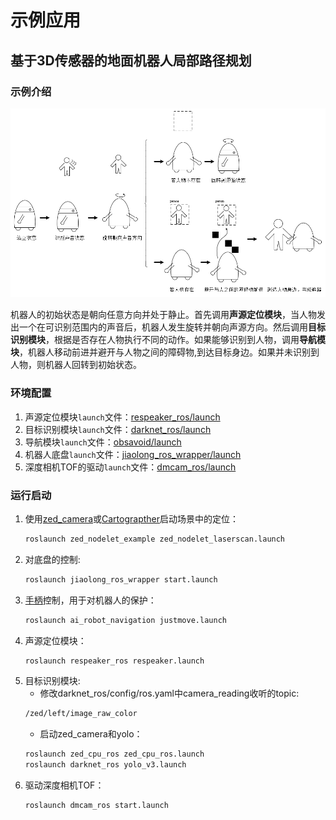 # 示例应用

## 基于3D传感器的地面机器人局部路径规划
### 示例介绍
![示例介绍](https://github.com/jixingwu/combine/blob/master/example.png)

机器人的初始状态是朝向任意方向并处于静止。首先调用**声源定位模块**，当人物发出一个在可识别范围内的声音后，机器人发生旋转并朝向声源方向。然后调用**目标识别模块**，根据是否存在人物执行不同的动作。如果能够识别到人物，调用**导航模块**，机器人移动前进并避开与人物之间的障碍物,到达目标身边。如果并未识别到人物，则机器人回转到初始状态。

### 环境配置
1. 声源定位模块`launch`文件：[respeaker_ros/launch](https://github.com/furushchev/respeaker_ros/tree/master/launch)
2. 目标识别模块`launch`文件：[darknet_ros/launch](https://github.com/leggedrobotics/darknet_ros/tree/master/darknet_ros/launch)
3. 导航模块`launch`文件：[obsavoid/launch](https://github.com/jixingwu/obsavoid/tree/master/obsavoid/launch)
4. 机器人底盘`launch`文件：[jiaolong_ros_wrapper/launch](https://github.com/NLS-SJTU/jiaolong_ros_wrapper/tree/master/launch)
5. 深度相机TOF的驱动`launch`文件：[dmcam_ros/launch](https://github.com/smarttofsdk/SDK/tree/master/ros/src/dmcam_ros/launch)

### 运行启动
1. 使用[zed_camera](http://192.168.22.201/software/sensors/ai_robot_sensors/startup.html#zed-camera)或[Cartograpther](http://192.168.22.201/software/localization/cartographer/startup.html#id3)启动场景中的定位：
    ```bash
	roslaunch zed_nodelet_example zed_nodelet_laserscan.launch
    ```
2. 对底盘的控制:
	```bash
	roslaunch jiaolong_ros_wrapper start.launch
	```
3. [手柄](http://192.168.22.201/software/navigation/startup.html#id8)控制，用于对机器人的保护：
	```bash
	roslaunch ai_robot_navigation justmove.launch
	```
4. 声源定位模块：
	```bash
	roslaunch respeaker_ros respeaker.launch
	```
5. 目标识别模块:
    * 修改darknet_ros/config/ros.yaml中camera_reading收听的topic:
	```bash
	/zed/left/image_raw_color
	```
    * 启动zed_camera和yolo：
	```bash
	roslaunch zed_cpu_ros zed_cpu_ros.launch
	roslaunch darknet_ros yolo_v3.launch
	```
6. 驱动深度相机TOF：
	```bash
	roslaunch dmcam_ros start.launch
	```
